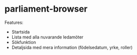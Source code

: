 # parliament-browser

Features:
- Startsida
- Lista med alla nuvarande ledamöter
- Sökfunktion
- Detaljsida med mera information (födelsedatum, yrke, roller)
